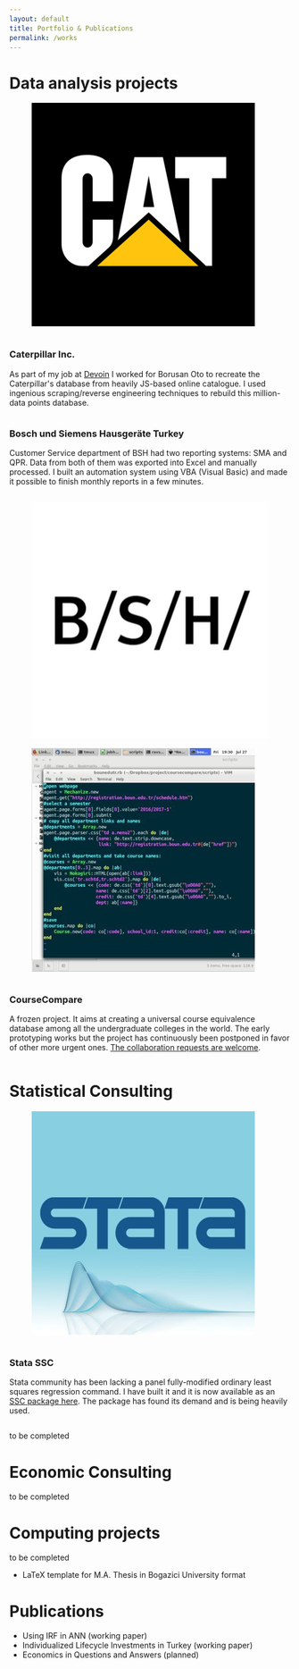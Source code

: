 ```yaml
---
layout: default
title: Portfolio & Publications 
permalink: /works
---
```


# Data analysis projects

<div class="row" id="caterpillar">
	<div class="imgcolumn">
		<figure class="blog">
			<img src="/assets/img/landing/caterpillar.png">
		</figure>
	</div>
	<div class="column">
		<h3>Caterpillar Inc.</h3>
		<p>As part of my job at <a href="http://devoin.co">Devoin</a> I worked for Borusan Oto to recreate the Caterpillar's database from heavily JS-based online catalogue. I used ingenious scraping/reverse engineering techniques to rebuild this million-data points database.</p>
	</div>
</div>
<div class="row" id="bsh">
	<div class="column">
		<h3>Bosch und Siemens Hausger&auml;te Turkey</h3>
		<p>Customer Service department of BSH had two reporting systems: SMA and QPR. Data from both of them was exported into Excel and manually processed. I built an automation system using VBA (Visual Basic) and made it possible to finish monthly reports in a few minutes.</p>
	</div>
	<div class="imgcolumn">
		<figure class="blog">
			<img src="/assets/img/landing/bsh.jpg">
		</figure>
	</div>
</div>
<div class="row" id="coursecompare">
	<div class="imgcolumn">
		<figure class="blog">
			<img src="/assets/img/landing/coursecompare.jpg">
		</figure>
	</div>
	<div class="column">
		<h3>CourseCompare</h3>
		<p>A frozen project. It aims at creating a universal course equivalence database among all the undergraduate colleges in the world. The early prototyping works but the project has continuously been postponed in favor of other more urgent ones. <a href="https://github.com/ravshansk/coursecompare">The collaboration requests are welcome</a>.</p>
	</div>
</div>


# Statistical Consulting
<div class="row" id="stata">
	<div class="imgcolumn">
		<figure class="blog">
			<img src="/assets/img/landing/stata.jpg">
		</figure>
	</div>
	<div class="column">
		<h3>Stata SSC</h3>
		<p>Stata community has been lacking a panel fully-modified ordinary least squares regression command. I have built it and it is now available as an <a href="https://ideas.repec.org/c/boc/bocode/s458447.html">SSC package here</a>. The package has found its demand and is being heavily used.</p>
	</div>
</div>

to be completed
# Economic Consulting

to be completed
# Computing projects
to be completed

- LaTeX template for M.A. Thesis in Bogazici University format

# Publications 

- Using IRF in ANN (working paper)
- Individualized Lifecycle Investments in Turkey (working paper)
- Economics in Questions and Answers (planned)

